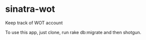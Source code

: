 # sinatra-wot
Keep track of WOT account

To use this app, just clone, run rake db:migrate and then shotgun.
